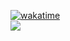[![wakatime](https://wakatime.com/badge/user/2bc341df-8e1a-4b58-96cc-10ef1ac92145.svg)](https://wakatime.com/@2bc341df-8e1a-4b58-96cc-10ef1ac92145)<br>
![](https://wakatime.com/share/@felp99/0c55b372-6c01-44dd-92f0-812fcebcc085.svg)

